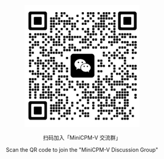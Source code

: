 <div align="center">
<img src="../assets/minicpm-v25.png" width="60%"/>

<p> 扫码加入「MiniCPM-V 交流群」 </p>
<p> Scan the QR code to join the "MiniCPM-V Discussion Group" </p>
</div>
